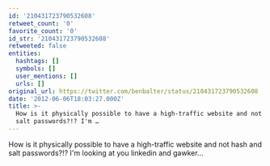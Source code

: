 ```yaml
---
id: '210431723790532608'
retweet_count: '0'
favorite_count: '0'
id_str: '210431723790532608'
retweeted: false
entities:
  hashtags: []
  symbols: []
  user_mentions: []
  urls: []
original_url: https://twitter.com/benbalter/status/210431723790532608
date: '2012-06-06T18:03:27.000Z'
title: >-
  How is it physically possible to have a high-traffic website and not hash and
  salt passwords?!? I'm …
---
```


How is it physically possible to have a high-traffic website and not hash and salt passwords?!? I'm looking at you linkedin and gawker...